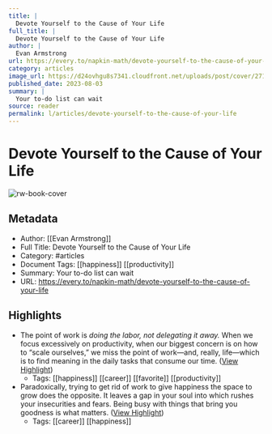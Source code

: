 ```yaml
---
title: |
  Devote Yourself to the Cause of Your Life
full_title: |
  Devote Yourself to the Cause of Your Life
author: |
  Evan Armstrong
url: https://every.to/napkin-math/devote-yourself-to-the-cause-of-your-life
category: articles
image_url: https://d24ovhgu8s7341.cloudfront.net/uploads/post/cover/2716/balance.png
published_date: 2023-08-03
summary: |
  Your to-do list can wait
source: reader
permalink: l/articles/devote-yourself-to-the-cause-of-your-life
---
```

# Devote Yourself to the Cause of Your Life

![rw-book-cover](https://d24ovhgu8s7341.cloudfront.net/uploads/post/cover/2716/balance.png)

## Metadata
- Author: [[Evan Armstrong]]
- Full Title: Devote Yourself to the Cause of Your Life
- Category: #articles
- Document Tags: [[happiness]] [[productivity]] 
- Summary: Your to-do list can wait
- URL: https://every.to/napkin-math/devote-yourself-to-the-cause-of-your-life

## Highlights
- The point of work is *doing the labor, not delegating it away.* When we focus excessively on productivity, when our biggest concern is on how to “scale ourselves,” we miss the point of work—and, really, life—which is to find meaning in the daily tasks that consume our time. ([View Highlight](https://read.readwise.io/read/01h980vjsd2bhpjzzx3xcx8xq4))
    - Tags: [[happiness]] [[career]] [[favorite]] [[productivity]] 
- Paradoxically, trying to get rid of work to give happiness the space to grow does the opposite. It leaves a gap in your soul into which rushes your insecurities and fears. Being busy with things that bring you goodness is what matters. ([View Highlight](https://read.readwise.io/read/01h980z1kvf72bp170xycpg3p8))
    - Tags: [[career]] [[happiness]] 


